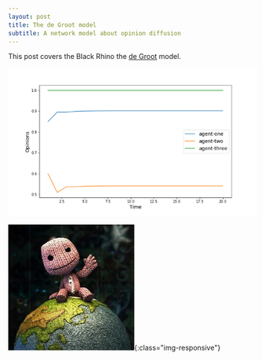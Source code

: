 ```yaml
---
layout: post
title: The de Groot model
subtitle: A network model about opinion diffusion
---
```


This post covers the Black Rhino the [de Groot](https://www.jstor.org/stable/2285509?seq=1#metadata_info_tab_contents) model.

![degroot](/img/deGrootOpinions.png)

![logo](../img/hello_world.jpeg){:class="img-responsive"}
